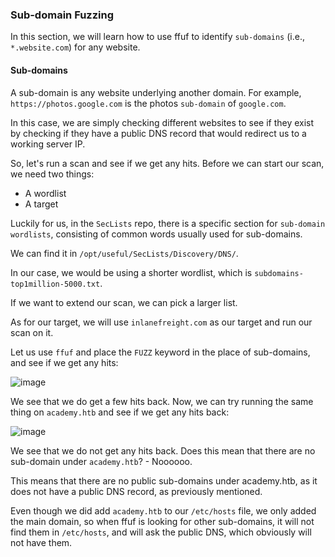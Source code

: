 ### Sub-domain Fuzzing

In this section, we will learn how to use ffuf to identify ```sub-domains``` (i.e., ```*.website.com```) for any website.

#### Sub-domains

A sub-domain is any website underlying another domain. For example, ```https://photos.google.com``` is the photos ```sub-domain``` of ```google.com```.

In this case, we are simply checking different websites to see if they exist by checking if they have a public DNS record that would redirect us to a working server IP. 

So, let's run a scan and see if we get any hits. Before we can start our scan, we need two things:

* A wordlist
* A target

Luckily for us, in the ```SecLists``` repo, there is a specific section for ```sub-domain wordlists```, consisting of common words usually used for sub-domains. 

We can find it in ```/opt/useful/SecLists/Discovery/DNS/```. 

In our case, we would be using a shorter wordlist, which is ```subdomains-top1million-5000.txt```. 

If we want to extend our scan, we can pick a larger list.

As for our target, we will use ```inlanefreight.com``` as our target and run our scan on it. 

Let us use ```ffuf``` and place the ```FUZZ``` keyword in the place of sub-domains, and see if we get any hits:

![image](https://github.com/tHeStRyNg/SecureSphereLabs/assets/118682909/20f34bf9-ea60-4c65-aa7d-a2b02f05c89e)

We see that we do get a few hits back. Now, we can try running the same thing on ```academy.htb``` and see if we get any hits back:

![image](https://github.com/tHeStRyNg/SecureSphereLabs/assets/118682909/1eac6787-21e9-4741-b7b1-cb65ed8d61d5)

We see that we do not get any hits back. Does this mean that there are no sub-domain under ```academy.htb```? - Noooooo.

This means that there are no public sub-domains under academy.htb, as it does not have a public DNS record, as previously mentioned. 

Even though we did add ```academy.htb``` to our ```/etc/hosts``` file, we only added the main domain, so when ffuf is looking for other sub-domains, it will not find them in ```/etc/hosts```, and will ask the public DNS, which obviously will not have them.

